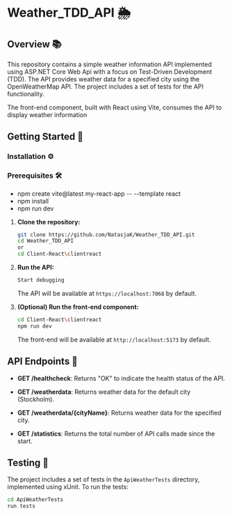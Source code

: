 # Weather_TDD_API 🌦️

## Overview 📚

This repository contains a simple weather information API implemented using ASP.NET Core Web Api with a focus on Test-Driven Development (TDD). The API provides weather data for a specified city using the OpenWeatherMap API. The project includes a set of tests for the API functionality.

The front-end component, built with React using Vite, consumes the API to display weather information

## Getting Started 🚀

### Installation ⚙️

### Prerequisites 🛠️
 - npm create vite@latest my-react-app -- --template react
 - npm install
 - npm run dev

1. **Clone the repository:**

    ```bash
    git clone https://github.com/NatasjaK/Weather_TDD_API.git
    cd Weather_TDD_API
    or
    cd Client-React\clientreact
    ```

2. **Run the API:**

    ```bash
    Start debugging
    ```

    The API will be available at `https://localhost:7068` by default.

4. **(Optional) Run the front-end component:**

    ```bash
    cd Client-React\clientreact
    npm run dev
    ```

    The front-end will be available at `http://localhost:5173` by default.

## API Endpoints 🚀

- **GET /healthcheck**: Returns "OK" to indicate the health status of the API.

- **GET /weatherdata**: Returns weather data for the default city (Stockholm).

- **GET /weatherdata/{cityName}**: Returns weather data for the specified city.

- **GET /statistics**: Returns the total number of API calls made since the start.

## Testing 🧪

The project includes a set of tests in the `ApiWeatherTests` directory, implemented using xUnit. To run the tests:

```bash
cd ApiWeatherTests
run tests

